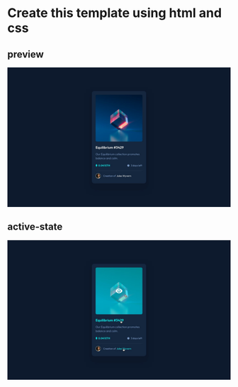 # Create this template using html and css

## preview

![imgae](/design/desktop-design.jpg)

## active-state

![image-active-state](/design/active-states.jpg)
